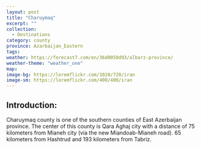 ```yaml
---
layout: post
title: "Charuymaq"
excerpt: ""
collection:
  - Destinations
category: county
province: Azarbaijan_Eastern
tags:
weather: https://forecast7.com/en/36d0050d93/alborz-province/
weather-theme: "weather_one"
map:
image-bg: https://loremflickr.com/1020/720/iran
image-sm: https://loremflickr.com/400/400/iran
---
```

## **Introduction:**

Charuymaq county is one of the southern counties of East Azerbaijan province. The center of this county is Qara Aghaj city with a distance of 75 kilometers from Mianeh city (via the new Miandoab-Mianeh road). 65 kilometers from Hashtrud and 193 kilometers from Tabriz.